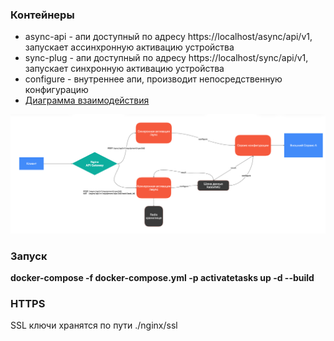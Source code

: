 ### Контейнеры
- async-api - апи доступный по адресу https://localhost/async/api/v1, запускает ассинхронную активацию устройства
- sync-plug - апи доступный по адресу https://localhost/sync/api/v1, запускает синхронную активацию устройства
- configure - внутреннее апи, производит непосредственную конфигурацию
- [Диаграмма взаимодействия](https://unidraw.io/app/board/8b469fe0f47db3ddcd7c?allow_guest=true)

![image](/diagram.png)


### Запуск
**docker-compose -f docker-compose.yml -p activatetasks up -d --build**

### HTTPS
SSL ключи хранятся по пути ./nginx/ssl